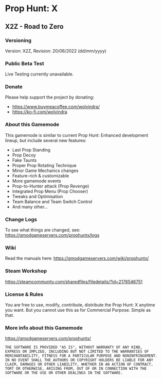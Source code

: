 # Prop Hunt: X
## X2Z - Road to Zero

### Versioning
Version: X2Z, Revision: 20/06/2022 (dd/mm/yyyy)

### Public Beta Test
Live Testing currently unavailable.

### Donate
Please help support the project by donating:  
- https://www.buymeacoffee.com/wolvindra/
- https://ko-fi.com/wolvindra

### About this Gamemode
This gamemode is similar to current Prop Hunt: Enhanced development lineup, but include several new features:

- Last Prop Standing
- Prop Decoy
- Fake Taunts
- Proper Prop Rotating Technique
- Minor Game Mechanics changes
- Feature-rich & customizable
- More gamemode events
- Prop-to-Hunter attack (Prop Revenge)
- Integrated Prop Menu (Prop Chooser)
- Tweaks and Optimisation
- Team Balance and Team Switch Control
- And many other...

### Change Logs
To see what things are changed, see: https://gmodgameservers.com/prophuntx/logs

### Wiki
Read the manuals here: https://gmodgameservers.com/wiki/prophuntx/

### Steam Workshop
https://steamcommunity.com/sharedfiles/filedetails/?id=2176546751

### License & Rules
You are free to use, modify, contribute, distribute the Prop Hunt: X anytime you want. But you cannot use this as for Commercial Purpose. Simple as that.

### More info about this Gamemode
https://gmodgameservers.com/prophuntx/

```
THE SOFTWARE IS PROVIDED "AS IS", WITHOUT WARRANTY OF ANY KIND, EXPRESS OR IMPLIED, INCLUDING BUT NOT LIMITED TO THE WARRANTIES OF MERCHANTABILITY, FITNESS FOR A PARTICULAR PURPOSE AND NONINFRINGEMENT.
IN NO EVENT SHALL THE AUTHORS OR COPYRIGHT HOLDERS BE LIABLE FOR ANY CLAIM, DAMAGES OR OTHER LIABILITY, WHETHER IN AN ACTION OF CONTRACT, TORT OR OTHERWISE, ARISING FROM, OUT OF OR IN CONNECTION WITH THE SOFTWARE OR THE USE OR OTHER DEALINGS IN THE SOFTWARE.
```